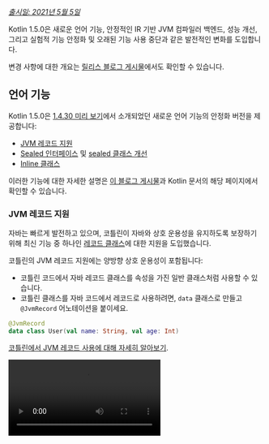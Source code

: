 [//]: # (title: Kotlin 1.5.0의 새로운 기능)

_[출시일: 2021년 5월 5일](releases.md#release-details)_

Kotlin 1.5.0은 새로운 언어 기능, 안정적인 IR 기반 JVM 컴파일러 백엔드, 성능 개선,
그리고 실험적 기능 안정화 및 오래된 기능 사용 중단과 같은 발전적인 변화를 도입합니다.

변경 사항에 대한 개요는 [릴리스 블로그 게시물](https://blog.jetbrains.com/kotlin/2021/04/kotlin-1-5-0-released/)에서도 확인할 수 있습니다.

## 언어 기능

Kotlin 1.5.0은 [1.4.30 미리 보기](whatsnew1430.md#language-features)에서 소개되었던 새로운 언어 기능의 안정화 버전을 제공합니다:
* [JVM 레코드 지원](#jvm-records-support)
* [Sealed 인터페이스](#sealed-interfaces) 및 [sealed 클래스 개선](#package-wide-sealed-class-hierarchies)
* [Inline 클래스](#inline-classes)

이러한 기능에 대한 자세한 설명은 [이 블로그 게시물](https://blog.jetbrains.com/kotlin/2021/02/new-language-features-preview-in-kotlin-1-4-30/)과 Kotlin 문서의 해당 페이지에서 확인할 수 있습니다.

### JVM 레코드 지원

자바는 빠르게 발전하고 있으며, 코틀린이 자바와 상호 운용성을 유지하도록 보장하기 위해 최신 기능 중 하나인 [레코드 클래스](https://openjdk.java.net/jeps/395)에 대한 지원을 도입했습니다.

코틀린의 JVM 레코드 지원에는 양방향 상호 운용성이 포함됩니다:
* 코틀린 코드에서 자바 레코드 클래스를 속성을 가진 일반 클래스처럼 사용할 수 있습니다.
* 코틀린 클래스를 자바 코드에서 레코드로 사용하려면, `data` 클래스로 만들고 `@JvmRecord` 어노테이션을 붙이세요.

```kotlin
@JvmRecord
data class User(val name: String, val age: Int)
```

[코틀린에서 JVM 레코드 사용에 대해 자세히 알아보기](jvm-records.md).

<video src="https://www.youtube.com/v/iyEWXyuuseU" title="Kotlin 1.5.0의 JVM 레코드 지원"/>

### Sealed 인터페이스

코틀린 인터페이스는 이제 `sealed` 한정자를 가질 수 있으며, 이는 클래스에 작동하는 방식과 동일하게 인터페이스에도 작동합니다: sealed 인터페이스의 모든 구현은 컴파일 시점에 알려집니다.

```kotlin
sealed interface Polygon
```

예를 들어, 이 사실을 활용하여 모든 경우를 다루는 `when` 표현식을 작성할 수 있습니다.

```kotlin
fun draw(polygon: Polygon) = when (polygon) {
   is Rectangle -> // ...
   is Triangle -> // ...
   // else는 필요하지 않습니다 - 가능한 모든 구현이 포함됩니다
}

```

또한 sealed 인터페이스는 클래스가 하나 이상의 sealed 인터페이스를 직접 상속할 수 있으므로, 더 유연한 제한된 클래스 계층 구조를 가능하게 합니다.

```kotlin
class FilledRectangle: Polygon, Fillable
```

[sealed 인터페이스에 대해 자세히 알아보기](sealed-classes.md).

<video src="https://www.youtube.com/v/d_Mor21W_60" title="Sealed 인터페이스 및 Sealed 클래스 개선"/>

### 패키지 전체의 sealed 클래스 계층 구조

이제 sealed 클래스는 동일한 컴파일 단위 및 동일한 패키지의 모든 파일에 서브클래스를 가질 수 있습니다. 이전에는 모든 서브클래스가 동일한 파일에 있어야 했습니다.

직접적인 서브클래스는 최상위이거나 다른 이름이 지정된 클래스, 이름이 지정된 인터페이스 또는 이름이 지정된 객체 내부에 중첩될 수 있습니다.

sealed 클래스의 서브클래스는 적절하게 한정된 이름을 가져야 합니다 – 로컬 또는 익명 객체일 수 없습니다.

[sealed 클래스 계층 구조에 대해 자세히 알아보기](sealed-classes.md#inheritance).

### Inline 클래스

Inline 클래스는 값만 포함하는 [값 기반](https://github.com/Kotlin/KEEP/blob/master/notes/value-classes.md) 클래스의 하위 집합입니다. 메모리 할당으로 인한 추가 오버헤드 없이 특정 타입의 값을 위한 래퍼로 사용할 수 있습니다.

Inline 클래스는 클래스 이름 앞에 `value` 한정자를 사용하여 선언할 수 있습니다:

```kotlin
value class Password(val s: String)
```

JVM 백엔드는 특별한 `@JvmInline` 어노테이션도 필요로 합니다:

```kotlin
@JvmInline
value class Password(val s: String)
```

`inline` 한정자는 이제 경고와 함께 사용 중단(deprecated)되었습니다.

[inline 클래스에 대해 자세히 알아보기](inline-classes.md).

<video src="https://www.youtube.com/v/LpqvtgibbsQ" title="Inline 클래스에서 Value 클래스로"/>

## Kotlin/JVM

Kotlin/JVM은 내부 및 사용자 관련 측면에서 여러 개선 사항을 받았습니다. 그중 가장 주목할 만한 사항은 다음과 같습니다:

* [안정적인 JVM IR 백엔드](#stable-jvm-ir-backend)
* [새로운 기본 JVM 대상: 1.8](#new-default-jvm-target-1-8)
* [invokedynamic을 통한 SAM 어댑터](#sam-adapters-via-invokedynamic)
* [invokedynamic을 통한 람다](#lambdas-via-invokedynamic)
* [@JvmDefault 및 이전 Xjvm-default 모드 사용 중단](#deprecation-of-jvmdefault-and-old-xjvm-default-modes)
* [Nullability 어노테이션 처리 개선](#improvements-to-handling-nullability-annotations)

### 안정적인 JVM IR 백엔드

Kotlin/JVM 컴파일러용 [IR 기반 백엔드](whatsnew14.md#new-jvm-ir-backend)가 이제 [안정화](components-stability.md)되었으며 기본적으로 활성화됩니다.

[Kotlin 1.4.0](whatsnew14.md)부터 IR 기반 백엔드의 초기 버전은 미리 보기로 제공되었으며, 이제 언어 버전 `1.5`의 기본값이 되었습니다. 이전 백엔드는 이전 언어 버전에서 여전히 기본적으로 사용됩니다.

IR 백엔드의 이점과 향후 개발에 대한 자세한 내용은 [이 블로그 게시물](https://blog.jetbrains.com/kotlin/2021/02/the-jvm-backend-is-in-beta-let-s-make-it-stable-together/)에서 확인할 수 있습니다.

Kotlin 1.5.0에서 이전 백엔드를 사용해야 하는 경우, 프로젝트의 설정 파일에 다음 줄을 추가할 수 있습니다:

* Gradle에서:

 <tabs group="build-script">
 <tab title="Kotlin" group-key="kotlin">

 ```kotlin
 tasks.withType<org.jetbrains.kotlin.gradle.dsl.KotlinJvmCompile> {
   kotlinOptions.useOldBackend = true
 }
 ```

 </tab>
 <tab title="Groovy" group-key="groovy">

 ```groovy
 tasks.withType(org.jetbrains.kotlin.gradle.dsl.KotlinJvmCompile) {
  kotlinOptions.useOldBackend = true
 }
 ```

 </tab>
 </tabs>

* Maven에서:

 ```xml
 <configuration>
     <args>
         <arg>-Xuse-old-backend</arg>
     </args>
 </configuration>
 ```

### 새로운 기본 JVM 대상: 1.8

Kotlin/JVM 컴파일의 기본 대상 버전은 이제 `1.8`입니다. `1.6` 대상은 사용 중단되었습니다.

JVM 1.6용 빌드가 필요한 경우, 여전히 이 대상으로 전환할 수 있습니다. 방법 알아보기:

* [Gradle에서](gradle-compiler-options.md#attributes-specific-to-jvm)
* [Maven에서](maven.md#attributes-specific-to-jvm)
* [명령줄 컴파일러에서](compiler-reference.md#jvm-target-version)

### invokedynamic을 통한 SAM 어댑터

Kotlin 1.5.0은 이제 SAM(Single Abstract Method) 변환 컴파일을 위해 동적 호출(`invokedynamic`)을 사용합니다:
* SAM 타입이 [자바 인터페이스](java-interop.md#sam-conversions)인 경우 모든 표현식에서
* SAM 타입이 [코틀린 함수형 인터페이스](fun-interfaces.md#sam-conversions)인 경우 람다에서

새로운 구현은 [`LambdaMetafactory.metafactory()`](https://docs.oracle.com/javase/8/docs/api/java/lang/invoke/LambdaMetafactory.html#metafactory-java.lang.invoke.MethodHandles.Lookup-java.lang.String-java.lang.invoke.MethodType-java.lang.invoke.MethodType-java.lang.invoke.MethodHandle-java.lang.invoke.MethodType-)를 사용하며, 컴파일 중에 보조 래퍼 클래스가 더 이상 생성되지 않습니다. 이는 애플리케이션 JAR의 크기를 줄여 JVM 시작 성능을 향상시킵니다.

익명 클래스 생성에 기반한 이전 구현 방식으로 되돌리려면, 컴파일러 옵션 `-Xsam-conversions=class`를 추가하세요.

[Gradle](gradle-compiler-options.md), [Maven](maven.md#specify-compiler-options), 및 [명령줄 컴파일러](compiler-reference.md#compiler-options)에서 컴파일러 옵션을 추가하는 방법을 알아보세요.

### invokedynamic을 통한 람다

> 일반 Kotlin 람다를 invokedynamic으로 컴파일하는 기능은 [실험적](components-stability.md)입니다. 언제든지 중단되거나 변경될 수 있습니다.
> 옵트인(자세한 내용은 아래 참조)이 필요하며, 평가 목적으로만 사용해야 합니다. [YouTrack](https://youtrack.jetbrains.com/issue/KT-45375)에 피드백을 주시면 감사하겠습니다.
>
{style="warning"}

Kotlin 1.5.0은 일반 코틀린 람다(함수형 인터페이스 인스턴스로 변환되지 않은)를 동적 호출(`invokedynamic`)로 컴파일하는 실험적 지원을 도입합니다. 이 구현은 [`LambdaMetafactory.metafactory()`](https://docs.oracle.com/javase/8/docs/api/java/lang/invoke/LambdaMetafactory.html#metafactory-java.lang.invoke.MethodHandles.Lookup-java.lang.String-java.lang.invoke.MethodType-java.lang.invoke.MethodType-java.lang.invoke.MethodHandle-java.lang.invoke.MethodType-)를 사용하여 더 가벼운 바이너리를 생성하며, 이는 런타임에 필요한 클래스를 효과적으로 생성합니다. 현재, 일반 람다 컴파일과 비교하여 세 가지 제한 사항이 있습니다:

* invokedynamic으로 컴파일된 람다는 직렬화할 수 없습니다.
* 이러한 람다에 `toString()`을 호출하면 가독성이 떨어지는 문자열 표현이 생성됩니다.
* 실험적인 [`reflect`](https://kotlinlang.org/api/latest/jvm/stdlib/kotlin.reflect.jvm/reflect.html) API는 `LambdaMetafactory`로 생성된 람다를 지원하지 않습니다.

이 기능을 사용해 보려면 `-Xlambdas=indy` 컴파일러 옵션을 추가하세요. 이 [YouTrack 티켓](https://youtrack.jetbrains.com/issue/KT-45375)을 사용하여 피드백을 공유해 주시면 감사하겠습니다.

[Gradle](gradle-compiler-options.md), [Maven](maven.md#specify-compiler-options), 및 [명령줄 컴파일러](compiler-reference.md#compiler-options)에서 컴파일러 옵션을 추가하는 방법을 알아보세요.

### @JvmDefault 및 이전 Xjvm-default 모드 사용 중단

Kotlin 1.4.0 이전에는 `@JvmDefault` 어노테이션과 `-Xjvm-default=enable` 및 `-Xjvm-default=compatibility` 모드가 있었습니다. 이들은 Kotlin 인터페이스의 특정 비추상 멤버에 대한 JVM 기본 메서드를 생성하는 역할을 했습니다.

Kotlin 1.4.0에서 우리는 전체 프로젝트에 대한 기본 메서드 생성을 켜는 [새로운 `Xjvm-default` 모드](https://blog.jetbrains.com/kotlin/2020/07/kotlin-1-4-m3-generating-default-methods-in-interfaces/)를 도입했습니다.

Kotlin 1.5.0에서는 `@JvmDefault`와 이전 Xjvm-default 모드(`-Xjvm-default=enable` 및 `-Xjvm-default=compatibility`)를 사용 중단합니다.

[자바 상호 운용성의 기본 메서드에 대해 자세히 알아보기](java-to-kotlin-interop.md#default-methods-in-interfaces).

### Nullability 어노테이션 처리 개선

코틀린은 [nullability 어노테이션](java-interop.md#nullability-annotations)을 통해 자바의 타입 nullability 정보를 처리하는 것을 지원합니다. Kotlin 1.5.0은 이 기능에 대한 여러 개선 사항을 도입합니다:

* 의존성으로 사용되는 컴파일된 자바 라이브러리에서 타입 인수에 대한 nullability 어노테이션을 읽습니다.
* 다음 항목에 대해 `TYPE_USE` 대상을 가진 nullability 어노테이션을 지원합니다:
  * 배열
  * 가변 인자(Varargs)
  * 필드
  * 타입 파라미터 및 그 경계(bounds)
  * 기본 클래스 및 인터페이스의 타입 인수
* nullability 어노테이션이 타입에 적용 가능한 여러 대상을 가지고 있고, 이 대상 중 하나가 `TYPE_USE`인 경우, `TYPE_USE`가 선호됩니다.
  예를 들어, 메서드 시그니처 `@Nullable String[] f()`는 `@Nullable`이 `TYPE_USE`와 `METHOD`를 모두 대상으로 지원하는 경우 `fun f(): Array<String?>!`이 됩니다.

새롭게 지원되는 이러한 경우에 대해, 코틀린에서 자바를 호출할 때 잘못된 타입 nullability를 사용하면 경고가 발생합니다.
이러한 경우에 대한 엄격 모드(오류 보고 포함)를 활성화하려면 `-Xtype-enhancement-improvements-strict-mode` 컴파일러 옵션을 사용하세요.

[null 안전성 및 플랫폼 타입에 대해 자세히 알아보기](java-interop.md#null-safety-and-platform-types).

## Kotlin/Native

Kotlin/Native가 이제 더 나은 성능과 안정성을 제공합니다. 주목할 만한 변경 사항은 다음과 같습니다:
* [성능 개선](#performance-improvements)
* [메모리 누수 검사기 비활성화](#deactivation-of-the-memory-leak-checker)

### 성능 개선

1.5.0에서 Kotlin/Native는 컴파일과 실행 속도를 모두 향상시키는 일련의 성능 개선 사항을 받았습니다.

[컴파일러 캐시](https://blog.jetbrains.com/kotlin/2020/03/kotlin-1-3-70-released/#kotlin-native)는 이제 `linuxX64`(Linux 호스트에서만) 및 `iosArm64` 대상의 디버그 모드에서 지원됩니다. 컴파일러 캐시를 활성화하면 첫 컴파일을 제외하고 대부분의 디버그 컴파일이 훨씬 빠르게 완료됩니다. 측정 결과, 테스트 프로젝트에서 약 200%의 속도 향상이 나타났습니다.

새로운 대상에 컴파일러 캐시를 사용하려면, 프로젝트의 `gradle.properties`에 다음 줄을 추가하여 옵트인하세요:
* `linuxX64`용: `kotlin.native.cacheKind.linuxX64=static`
* `iosArm64`용: `kotlin.native.cacheKind.iosArm64=static`

컴파일러 캐시를 활성화한 후 문제가 발생하는 경우, 이슈 트래커인 [YouTrack](https://kotl.in/issue)에 보고해 주세요.

다른 개선 사항은 Kotlin/Native 코드 실행 속도를 높입니다:
* 사소한 속성 접근자는 인라인 처리됩니다.
* 문자열 리터럴에 대한 `trimIndent()`는 컴파일 중에 평가됩니다.

### 메모리 누수 검사기 비활성화

내장된 Kotlin/Native 메모리 누수 검사기가 기본적으로 비활성화되었습니다.

이 검사기는 원래 내부 사용을 위해 설계되었으며, 모든 경우의 누수를 찾는 것이 아니라 제한된 수의 경우에만 누수를 찾을 수 있습니다. 또한 나중에 애플리케이션 충돌을 유발할 수 있는 문제가 있는 것으로 밝혀졌습니다. 따라서 메모리 누수 검사기를 끄기로 결정했습니다.

메모리 누수 검사기는 여전히 특정 경우, 예를 들어 단위 테스트에 유용할 수 있습니다. 이러한 경우를 위해 다음 코드 줄을 추가하여 활성화할 수 있습니다:

```kotlin
Platform.isMemoryLeakCheckerActive = true
```

애플리케이션 런타임에 검사기를 활성화하는 것은 권장되지 않습니다.

## Kotlin/JS

Kotlin/JS는 1.5.0에서 발전적인 변화를 받고 있습니다. 우리는 [JS IR 컴파일러 백엔드](js-ir-compiler.md)를 안정화시키고 다른 업데이트를 제공하기 위한 작업을 계속하고 있습니다:

* [webpack 5 버전으로 업그레이드](#upgrade-to-webpack-5)
* [IR 컴파일러를 위한 프레임워크 및 라이브러리](#frameworks-and-libraries-for-the-ir-compiler)

### webpack 5로 업그레이드

Kotlin/JS Gradle 플러그인은 이제 webpack 4 대신 브라우저 대상에 webpack 5를 사용합니다. 이는 호환되지 않는 변경 사항을 가져오는 주요 webpack 업그레이드입니다. 사용자 지정 webpack 설정을 사용하는 경우, [webpack 5 릴리스 노트](https://webpack.js.org/blog/2020-10-10-webpack-5-release/)를 확인하세요.

[webpack을 사용하여 Kotlin/JS 프로젝트 번들링에 대해 자세히 알아보기](js-project-setup.md#webpack-bundling).

### IR 컴파일러를 위한 프레임워크 및 라이브러리

> Kotlin/JS IR 컴파일러는 [알파](components-stability.md) 버전입니다. 향후 호환되지 않게 변경될 수 있으며 수동 마이그레이션이 필요할 수 있습니다. [YouTrack](https://youtrack.jetbrains.com/issues/KT)에 피드백을 주시면 감사하겠습니다.
>
{style="warning"}

Kotlin/JS 컴파일러용 IR 기반 백엔드 작업과 더불어, 라이브러리 개발자들이 `both` 모드로 프로젝트를 빌드하도록 권장하고 돕고 있습니다. 이는 두 가지 Kotlin/JS 컴파일러 모두를 위한 아티팩트를 생성할 수 있어 새로운 컴파일러의 생태계를 성장시키는 데 기여합니다.

많은 잘 알려진 프레임워크와 라이브러리가 이미 IR 백엔드에서 사용할 수 있습니다: [KVision](https://kvision.io/), [fritz2](https://www.fritz2.dev/),
[doodle](https://github.com/nacular/doodle) 등이 있습니다. 프로젝트에서 이를 사용하고 있다면, 이미 IR 백엔드로 빌드하고 그 이점을 경험할 수 있습니다.

자신만의 라이브러리를 작성하고 있다면, 클라이언트도 새로운 컴파일러와 함께 사용할 수 있도록 [‘both’ 모드로 컴파일](js-ir-compiler.md#authoring-libraries-for-the-ir-compiler-with-backwards-compatibility)하세요.

## Kotlin Multiplatform

Kotlin 1.5.0에서는 [각 플랫폼에 대한 테스트 의존성을 선택하는 과정이 간소화](#simplified-test-dependencies-usage-in-multiplatform-projects)되었으며, 이제 Gradle 플러그인이 자동으로 처리합니다.

[문자 카테고리를 가져오는 새로운 API](#new-api-for-getting-a-char-category-now-available-in-multiplatform-code)가 이제 멀티플랫폼 프로젝트에서 사용할 수 있습니다.

## 표준 라이브러리

표준 라이브러리는 실험적 부분의 안정화부터 새로운 기능 추가에 이르기까지 다양한 변경 및 개선 사항을 받았습니다:

* [안정적인 부호 없는 정수 타입](#stable-unsigned-integer-types)
* [대/소문자 변환을 위한 안정적인 로케일 독립적 API](#stable-locale-agnostic-api-for-upper-lowercasing-text)
* [안정적인 문자-정수 변환 API](#stable-char-to-integer-conversion-api)
* [안정적인 Path API](#stable-path-api)
* [내림 나눗셈 및 나머지 연산자](#floored-division-and-the-mod-operator)
* [Duration API 변경 사항](#duration-api-changes)
* [문자 카테고리를 가져오는 새로운 API, 이제 멀티플랫폼 코드에서 사용 가능](#new-api-for-getting-a-char-category-now-available-in-multiplatform-code)
* [새로운 컬렉션 함수 firstNotNullOf()](#new-collections-function-firstnotnullof)
* [String?.toBoolean()의 엄격 버전](#strict-version-of-string-toboolean)

표준 라이브러리 변경 사항에 대한 자세한 내용은 [이 블로그 게시물](https://blog.jetbrains.com/kotlin/2021/04/kotlin-1-5-0-rc-released)에서 확인할 수 있습니다.

<video src="https://www.youtube.com/v/MyTkiT2I6-8" title="새로운 표준 라이브러리 기능"/>

### 안정적인 부호 없는 정수 타입

`UInt`, `ULong`, `UByte`, `UShort` 부호 없는 정수 타입이 이제 [안정화](components-stability.md)되었습니다. 이러한 타입에 대한 연산, 범위, 그리고 진행(progression)도 마찬가지입니다. 부호 없는 배열과 그에 대한 연산은 베타 상태로 남아 있습니다.

[부호 없는 정수 타입에 대해 자세히 알아보기](unsigned-integer-types.md).

### 대/소문자 변환을 위한 안정적인 로케일 독립적 API

이번 릴리스에서는 대/소문자 텍스트 변환을 위한 새로운 로케일 독립적 API를 제공합니다. 이는 로케일 민감성이 있는 `toLowerCase()`, `toUpperCase()`, `capitalize()`, `decapitalize()` API 함수에 대한 대안을 제공합니다. 새로운 API는 다른 로케일 설정으로 인한 오류를 방지하는 데 도움이 됩니다.

Kotlin 1.5.0은 다음의 완전히 [안정적인](components-stability.md) 대안을 제공합니다:

* `String` 함수용:

  |**이전 버전**|**1.5.0 대안**|
  | --- | --- |
  |`String.toUpperCase()`|`String.uppercase()`|
  |`String.toLowerCase()`|`String.lowercase()`|
  |`String.capitalize()`|`String.replaceFirstChar { it.uppercase() }`|
  |`String.decapitalize()`|`String.replaceFirstChar { it.lowercase() }`|

* `Char` 함수용:

  |**이전 버전**|**1.5.0 대안**|
  | --- | --- |
  |`Char.toUpperCase()`|`Char.uppercaseChar(): Char`<br/>`Char.uppercase(): String`|
  |`Char.toLowerCase()`|`Char.lowercaseChar(): Char`<br/>`Char.lowercase(): String`|
  |`Char.toTitleCase()`|`Char.titlecaseChar(): Char`<br/>`Char.titlecase(): String`|

> Kotlin/JVM의 경우, 명시적인 `Locale` 파라미터를 가진 오버로드된 `uppercase()`, `lowercase()`, `titlecase()` 함수도 있습니다.
>
{style="note"}

이전 API 함수는 사용 중단(deprecated)으로 표시되었으며 향후 릴리스에서 제거될 예정입니다.

텍스트 처리 함수의 전체 변경 목록은 [KEEP](https://github.com/Kotlin/KEEP/blob/master/proposals/stdlib/locale-agnostic-case-conversions.md)에서 확인하세요.

### 안정적인 문자-정수 변환 API

Kotlin 1.5.0부터 새로운 문자-코드 및 문자-숫자 변환 함수가 [안정화](components-stability.md)되었습니다.
이 함수들은 유사한 문자열-Int 변환과 혼동되는 경우가 많았던 현재 API 함수들을 대체합니다.

새로운 API는 이러한 명칭 혼동을 없애고, 코드 동작을 더 투명하고 명확하게 만듭니다.

이번 릴리스에서는 명확하게 명명된 다음 함수 집합으로 나뉜 `Char` 변환을 도입합니다:

* `Char`의 정수 코드를 가져오고 주어진 코드에서 `Char`를 구성하는 함수:

 ```kotlin
 fun Char(code: Int): Char
 fun Char(code: UShort): Char
 val Char.code: Int
 ```

* `Char`를 나타내는 숫자의 값으로 변환하는 함수:

 ```kotlin
 fun Char.digitToInt(radix: Int): Int
 fun Char.digitToIntOrNull(radix: Int): Int?
 ```

* `Int`의 확장 함수로, 나타내는 음이 아닌 한 자리 숫자를 해당 `Char` 표현으로 변환합니다:

 ```kotlin
 fun Int.digitToChar(radix: Int): Char
 ```

`Number.toChar()`의 구현( `Int.toChar()` 제외)을 포함한 이전 변환 API와 `Char.toInt()`와 같은 숫자 타입으로의 변환을 위한 `Char` 확장 함수는 이제 사용 중단되었습니다.

[KEEP에서 문자-정수 변환 API에 대해 자세히 알아보기](https://github.com/Kotlin/KEEP/blob/master/proposals/stdlib/char-int-conversions.md).

### 안정적인 Path API

`java.nio.file.Path`에 대한 확장 기능을 포함하는 [실험적인 Path API](https://kotlinlang.org/api/latest/jvm/stdlib/kotlin.io.path/java.nio.file.-path/)가 이제 [안정화](components-stability.md)되었습니다.

```kotlin
// construct path with the div (/) operator
val baseDir = Path("/base")
val subDir = baseDir / "subdirectory"

// list files in a directory
val kotlinFiles: List<Path> = Path("/home/user").listDirectoryEntries("*.kt")
```

[Path API에 대해 자세히 알아보기](whatsnew1420.md#extensions-for-java-nio-file-path).

### 내림 나눗셈 및 나머지 연산자

표준 라이브러리에 모듈러 산술을 위한 새로운 연산이 추가되었습니다:
* `floorDiv()`는 [내림 나눗셈](https://en.wikipedia.org/wiki/Floor_and_ceiling_functions)의 결과를 반환합니다. 이는 정수 타입에서 사용할 수 있습니다.
* `mod()`는 내림 나눗셈의 나머지(_모듈러스_)를 반환합니다. 이는 모든 숫자 타입에서 사용할 수 있습니다.

이러한 연산은 기존 [정수 나눗셈](numbers.md#operations-on-numbers) 및 [rem()](https://kotlinlang.org/api/latest/jvm/stdlib/kotlin/-int/rem.html)
함수(또는 `%` 연산자)와 매우 유사하게 보이지만, 음수에서 다르게 작동합니다:
* `a.floorDiv(b)`는 `floorDiv`가 결과를 내림(더 작은 정수 방향으로)하는 반면, 일반 `/`는 결과를 0에 더 가까운 정수로 자른다는 점에서 일반 `/`와 다릅니다.
* `a.mod(b)`는 `a`와 `a.floorDiv(b) * b`의 차이입니다. 결과는 0이거나 `b`와 같은 부호를 가집니다. 반면 `a % b`는 다른 부호를 가질 수 있습니다.

```kotlin
fun main() {
//sampleStart
    println("내림 나눗셈 -5/3: ${(-5).floorDiv(3)}")
    println( "나머지: ${(-5).mod(3)}")
    
    println("절삭 나눗셈 -5/3: ${-5 / 3}")
    println( "나머지: ${-5 % 3}")
//sampleEnd    
}
```
{kotlin-runnable="true" kotlin-min-compiler-version="1.5"}

### Duration API 변경 사항

> Duration API는 [실험적](components-stability.md)입니다. 언제든지 중단되거나 변경될 수 있습니다.
> 평가 목적으로만 사용하세요. [YouTrack](https://youtrack.jetbrains.com/issues/KT)에 피드백을 주시면 감사하겠습니다.
>
{style="warning"}

다양한 시간 단위로 지속 시간을 나타내기 위한 실험적인 [Duration](https://kotlinlang.org/api/latest/jvm/stdlib/kotlin.time/-duration/) 클래스가 있습니다. 1.5.0에서 Duration API는 다음 변경 사항을 받았습니다:

* 내부 값 표현이 이제 `Double` 대신 `Long`을 사용하여 더 나은 정밀도를 제공합니다.
* `Long`으로 특정 시간 단위로 변환하기 위한 새로운 API가 있습니다. 이는 `Double` 값을 사용하여 작동하며 이제 사용 중단된 이전 API를 대체합니다. 예를 들어, [`Duration.inWholeMinutes`](https://kotlinlang.org/api/latest/jvm/stdlib/kotlin.time/-duration/in-whole-minutes.html)는 `Long`으로 표현된 지속 시간 값을 반환하며 `Duration.inMinutes`를 대체합니다.
* 숫자로부터 `Duration`을 구성하기 위한 새로운 동반(companion) 함수가 있습니다. 예를 들어, [`Duration.seconds(Int)`](https://kotlinlang.org/api/latest/jvm/stdlib/kotlin.time/-duration/seconds.html)는 정수 초를 나타내는 `Duration` 객체를 생성합니다. `Int.seconds`와 같은 이전 확장 속성은 이제 사용 중단되었습니다.

```kotlin
import kotlin.time.Duration
import kotlin.time.ExperimentalTime

@ExperimentalTime
fun main() {
//sampleStart
    val duration = Duration.milliseconds(120000)
    println("${duration.inWholeMinutes}분은 ${duration.inWholeSeconds}초입니다")
//sampleEnd
}
```
{validate="false"}

### 문자 카테고리를 가져오는 새로운 API, 이제 멀티플랫폼 코드에서 사용 가능

Kotlin 1.5.0은 멀티플랫폼 프로젝트에서 유니코드에 따른 문자 카테고리를 가져오는 새로운 API를 도입합니다.
여러 함수가 이제 모든 플랫폼과 공통 코드에서 사용할 수 있습니다.

문자가 글자 또는 숫자인지 확인하는 함수:
* [`Char.isDigit()`](https://kotlinlang.org/api/latest/jvm/stdlib/kotlin.text/is-digit.html)
* [`Char.isLetter()`](https://kotlinlang.org/api/latest/jvm/stdlib/kotlin.text/is-letter.html)
* [`Char.isLetterOrDigit()`](https://kotlinlang.org/api/latest/jvm/stdlib/kotlin.text/is-letter-or-digit.html)

```kotlin
fun main() {
//sampleStart
    val chars = listOf('a', '1', '+')
    val (letterOrDigitList, notLetterOrDigitList) = chars.partition { it.isLetterOrDigit() }
    println(letterOrDigitList) // [a, 1]
    println(notLetterOrDigitList) // [+]
//sampleEnd    
}
```
{kotlin-runnable="true" kotlin-min-compiler-version="1.5"}

문자의 대소문자(case)를 확인하는 함수:
* [`Char.isLowerCase()`](https://kotlinlang.org/api/latest/jvm/stdlib/kotlin.text/is-lower-case.html)
* [`Char.isUpperCase()`](https://kotlinlang.org/api/latest/jvm/stdlib/kotlin.text/is-upper-case.html)
* [`Char.isTitleCase()`](https://kotlinlang.org/api/latest/jvm/stdlib/kotlin.text/is-title-case.html)

```kotlin
fun main() {
//sampleStart
    val chars = listOf('ǅ', 'ǈ', 'ǋ', 'ǲ', '1', 'A', 'a', '+')
    val (titleCases, notTitleCases) = chars.partition { it.isTitleCase() }
    println(titleCases) // [ǅ, ǈ, ǋ, ǲ]
    println(notTitleCases) // [1, A, a, +]
//sampleEnd    
}
```
{kotlin-runnable="true" kotlin-min-compiler-version="1.5"}

다른 함수:
* [`Char.isDefined()`](https://kotlinlang.org/api/latest/jvm/stdlib/kotlin.text/is-defined.html)
* [`Char.isISOControl()`](https://kotlinlang.org/api/latest/jvm/stdlib/kotlin.text/is-i-s-o-control.html)

유니코드에 따른 문자의 일반 카테고리를 나타내는 [`Char.category`](https://kotlinlang.org/api/latest/jvm/stdlib/kotlin.text/category.html) 속성과 그 반환 타입 열거형 클래스인 [`CharCategory`](https://kotlinlang.org/api/latest/jvm/stdlib/kotlin.text/-char-category/)도 이제 멀티플랫폼 프로젝트에서 사용할 수 있습니다.

[문자에 대해 자세히 알아보기](characters.md).

### 새로운 컬렉션 함수 firstNotNullOf()

새로운 [`firstNotNullOf()`](https://kotlinlang.org/api/latest/jvm/stdlib/kotlin.collections/first-not-null-of.html) 및 [`firstNotNullOfOrNull()`](https://kotlinlang.org/api/latest/jvm/stdlib/kotlin.collections/first-not-null-of-or-null.html)
함수는 [`mapNotNull()`](https://kotlinlang.org/api/latest/jvm/stdlib/kotlin.collections/map-not-null.html)과 [`first()`](https://kotlinlang.org/api/latest/jvm/stdlib/kotlin.collections/first.html) 또는 [`firstOrNull()`](https://kotlinlang.org/api/latest/jvm/stdlib/kotlin.collections/first-or-null.html)을 결합합니다.
이 함수들은 사용자 정의 셀렉터 함수로 원본 컬렉션을 매핑하고 첫 번째 null이 아닌 값을 반환합니다. 그러한 값이 없으면 `firstNotNullOf()`는 예외를 발생시키고, `firstNotNullOfOrNull()`은 null을 반환합니다.

```kotlin
fun main() {
//sampleStart
    val data = listOf("Kotlin", "1.5")
    println(data.firstNotNullOf(String::toDoubleOrNull))
    println(data.firstNotNullOfOrNull(String::toIntOrNull))
//sampleEnd
}
```
{kotlin-runnable="true" kotlin-min-compiler-version="1.5"}

### String?.toBoolean()의 엄격 버전

두 가지 새로운 함수는 기존 [String?.toBoolean()](https://kotlinlang.org/api/latest/jvm/stdlib/kotlin.text/to-boolean.html)의 대소문자 구분 엄격 버전을 도입합니다:
* [`String.toBooleanStrict()`](https://kotlinlang.org/api/latest/jvm/stdlib/kotlin.text/to-boolean-strict.html)는 리터럴 `true` 및 `false`를 제외한 모든 입력에 대해 예외를 발생시킵니다.
* [`String.toBooleanStrictOrNull()`](https://kotlinlang.org/api/latest/jvm/stdlib/kotlin.text/to-boolean-strict-or-null.html)은 리터럴 `true` 및 `false`를 제외한 모든 입력에 대해 null을 반환합니다.

```kotlin
fun main() {
//sampleStart
    println("true".toBooleanStrict())
    println("1".toBooleanStrictOrNull())
    // println("1".toBooleanStrict()) // 예외 발생
//sampleEnd    
}
```
{kotlin-runnable="true" kotlin-min-compiler-version="1.5"}

## kotlin-test 라이브러리
[kotlin-test](https://kotlinlang.org/api/latest/kotlin.test/) 라이브러리는 몇 가지 새로운 기능을 도입합니다:
* [멀티플랫폼 프로젝트에서 테스트 의존성 사용 간소화](#simplified-test-dependencies-usage-in-multiplatform-projects)
* [Kotlin/JVM 소스 세트에 대한 테스트 프레임워크 자동 선택](#automatic-selection-of-a-testing-framework-for-kotlin-jvm-source-sets)
* [단언(Assertion) 함수 업데이트](#assertion-function-updates)

### 멀티플랫폼 프로젝트에서 테스트 의존성 사용 간소화

이제 `kotlin-test` 의존성을 사용하여 `commonTest` 소스 세트에 테스트 의존성을 추가할 수 있으며, Gradle 플러그인이 각 테스트 소스 세트에 대한 해당 플랫폼 의존성을 추론합니다:
* JVM 소스 세트용 `kotlin-test-junit`, [Kotlin/JVM 소스 세트에 대한 테스트 프레임워크 자동 선택](#automatic-selection-of-a-testing-framework-for-kotlin-jvm-source-sets) 참조
* Kotlin/JS 소스 세트용 `kotlin-test-js`
* 공통 소스 세트용 `kotlin-test-common` 및 `kotlin-test-annotations-common`
* Kotlin/Native 소스 세트에는 추가 아티팩트 없음

또한, 모든 공유 또는 플랫폼별 소스 세트에서 `kotlin-test` 의존성을 사용할 수 있습니다.

명시적 의존성이 있는 기존 kotlin-test 설정은 Gradle과 Maven 모두에서 계속 작동합니다.

[테스트 라이브러리에 의존성 설정](gradle-configure-project.md#set-dependencies-on-test-libraries)에 대해 자세히 알아보세요.

### Kotlin/JVM 소스 세트에 대한 테스트 프레임워크 자동 선택

Gradle 플러그인은 이제 테스트 프레임워크에 대한 의존성을 자동으로 선택하고 추가합니다. 공통 소스 세트에 `kotlin-test` 의존성을 추가하기만 하면 됩니다.

Gradle은 기본적으로 JUnit 4를 사용합니다. 따라서 `kotlin("test")` 의존성은 JUnit 4용 변형, 즉 `kotlin-test-junit`으로 확인됩니다:

<tabs group="build-script">
<tab title="Kotlin" group-key="kotlin">

```kotlin
kotlin {
    sourceSets {
        val commonTest by getting {
            dependencies {
                implementation(kotlin("test")) // 이 의존성은 JUnit 4에 대한
                                               // 전이적 의존성을 가져옵니다
            }
        }
    }
}
```

</tab>
<tab title="Groovy" group-key="groovy">

```groovy
kotlin {
    sourceSets {
        commonTest {
            dependencies {
                implementation kotlin("test") // 이 의존성은 JUnit 4에 대한
                                              // 전이적 의존성을 가져옵니다
            }
        }
    }
}
```

</tab>
</tabs>

테스트 태스크에서 [`useJUnitPlatform()`](https://docs.gradle.org/current/javadoc/org/gradle/api/tasks/testing/Test.html#useJUnitPlatform)
또는 [`useTestNG()`](https://docs.gradle.org/current/javadoc/org/gradle/api/tasks/testing/Test.html#useTestNG)를 호출하여 JUnit 5 또는 TestNG를 선택할 수 있습니다:

```groovy
tasks {
    test {
        // TestNG 지원 활성화
        useTestNG()
        // 또는
        // JUnit Platform(일명 JUnit 5) 지원 활성화
        useJUnitPlatform()
    }
}
```

프로젝트의 `gradle.properties`에 `kotlin.test.infer.jvm.variant=false` 줄을 추가하여 자동 테스트 프레임워크 선택을 비활성화할 수 있습니다.

[테스트 라이브러리에 의존성 설정](gradle-configure-project.md#set-dependencies-on-test-libraries)에 대해 자세히 알아보세요.

### 단언(Assertion) 함수 업데이트

이번 릴리스에서는 새로운 단언 함수를 도입하고 기존 함수를 개선합니다.

`kotlin-test` 라이브러리는 이제 다음과 같은 기능을 제공합니다:

* **값의 타입 확인**

  새로운 `assertIs<T>`와 `assertIsNot<T>`를 사용하여 값의 타입을 확인할 수 있습니다:

  ```kotlin
  @Test
  fun testFunction() {
      val s: Any = "test"
      assertIs<String>(s)  // 단언 실패 시 s의 실제 타입을 언급하는 AssertionError를 던집니다
      // assertIs의 계약(contract) 때문에 이제 s.length를 출력할 수 있습니다
      println("${s.length}")
  }
  ```

  타입 이레이저(type erasure) 때문에, 이 단언 함수는 다음 예시에서 `value`가 `List` 타입인지 여부만 확인하며, 특정 `String` 요소 타입의 리스트인지 여부는 확인하지 않습니다: `assertIs<List<String>>(value)`.

* **배열, 시퀀스 및 임의의 이터러블에 대한 컨테이너 내용 비교**

  [구조적 동등성](equality.md#structural-equality)을 구현하지 않는 다른 컬렉션의 내용을 비교하기 위한 새로운 오버로드된 `assertContentEquals()` 함수 집합이 있습니다:

  ```kotlin
  @Test
  fun test() {
      val expectedArray = arrayOf(1, 2, 3)
      val actualArray = Array(3) { it + 1 }
      assertContentEquals(expectedArray, actualArray)
  }
  ```

* **`Double` 및 `Float` 숫자에 대한 `assertEquals()` 및 `assertNotEquals()`의 새로운 오버로드**

  새로운 `assertEquals()` 함수 오버로드는 두 `Double` 또는 `Float` 숫자를 절대 정밀도로 비교할 수 있게 합니다. 정밀도 값은 함수의 세 번째 파라미터로 지정됩니다:

  ```kotlin
   @Test
  fun test() {
      val x = sin(PI)

      // 정밀도 파라미터
      val tolerance = 0.000001

      assertEquals(0.0, x, tolerance)
  }
  ```

* **컬렉션 및 요소의 내용 확인을 위한 새로운 함수**

  이제 `assertContains()` 함수를 사용하여 컬렉션이나 요소가 어떤 것을 포함하는지 확인할 수 있습니다.
  `IntRange`, `String` 등과 같이 `contains()` 연산자를 가진 Kotlin 컬렉션 및 요소와 함께 사용할 수 있습니다:

  ```kotlin
  @Test
  fun test() {
      val sampleList = listOf<String>("sample", "sample2")
      val sampleString = "sample"
      assertContains(sampleList, sampleString)  // 컬렉션의 요소
      assertContains(sampleString, "amp")       // 문자열의 부분 문자열
  }
  ```

* **`assertTrue()`, `assertFalse()`, `expect()` 함수가 이제 인라인입니다**

  이제 이 함수들을 인라인 함수로 사용할 수 있으므로 람다 표현식 내에서 [suspend 함수](composing-suspending-functions.md)를 호출할 수 있습니다:

  ```kotlin
  @Test
  fun test() = runBlocking<Unit> {
      val deferred = async { "Kotlin is nice" }
      assertTrue("Kotlin 부분 문자열이 존재해야 합니다") {
          deferred.await() .contains("Kotlin")
      }
  }
  ```

## kotlinx 라이브러리

Kotlin 1.5.0과 함께 kotlinx 라이브러리의 새로운 버전이 릴리스됩니다:
* `kotlinx.coroutines` [1.5.0-RC](#coroutines-1-5-0-rc)
* `kotlinx.serialization` [1.2.1](#serialization-1-2-1)
* `kotlinx-datetime` [0.2.0](#datetime-0-2-0)

### Coroutines 1.5.0-RC

`kotlinx.coroutines` [1.5.0-RC](https://github.com/Kotlin/kotlinx.coroutines/releases/tag/1.5.0-RC)에는 다음이 포함됩니다:
* [새로운 channels API](channels.md)
* 안정적인 [반응형 통합](async-programming.md#reactive-extensions)
* 그리고 더 많은 기능

Kotlin 1.5.0부터 [실험적인 코루틴](whatsnew14.md#exclusion-of-the-deprecated-experimental-coroutines)은 비활성화되며 `-Xcoroutines=experimental` 플래그는 더 이상 지원되지 않습니다.

[변경 로그](https://github.com/Kotlin/kotlinx.coroutines/releases/tag/1.5.0-RC) 및 [`kotlinx.coroutines` 1.5.0 릴리스 블로그 게시물](https://blog.jetbrains.com/kotlin/2021/05/kotlin-coroutines-1-5-0-released/)에서 자세히 알아보세요.

<video src="https://www.youtube.com/v/EVLnWOcR0is" title="kotlinx.coroutines 1.5.0"/>

### Serialization 1.2.1

`kotlinx.serialization` [1.2.1](https://github.com/Kotlin/kotlinx.serialization/releases/tag/v1.2.1)에는 다음이 포함됩니다:
* JSON 직렬화 성능 개선
* JSON 직렬화에서 여러 이름 지원
* `@Serializable` 클래스에서 .proto 스키마 생성 실험적 지원
* 그리고 더 많은 기능

[변경 로그](https://github.com/Kotlin/kotlinx.serialization/releases/tag/v1.2.1) 및 [`kotlinx.serialization` 1.2.1 릴리스 블로그 게시물](https://blog.jetbrains.com/kotlin/2021/05/kotlinx-serialization-1-2-released/)에서 자세히 알아보세요.

<video src="https://www.youtube.com/v/698I_AH8h6s" title="kotlinx.serialization 1.2.1"/>

### dateTime 0.2.0

`kotlinx-datetime` [0.2.0](https://github.com/Kotlin/kotlinx-datetime/releases/tag/v0.2.0)에는 다음이 포함됩니다:
* `@Serializable` Datetime 객체
* `DateTimePeriod` 및 `DatePeriod`의 정규화된 API
* 그리고 더 많은 기능

[변경 로그](https://github.com/Kotlin/kotlinx-datetime/releases/tag/v0.2.0) 및 [`kotlinx-datetime` 0.2.0 릴리스 블로그 게시물](https://blog.jetbrains.com/kotlin/2021/05/kotlinx-datetime-0-2-0-is-out/)에서 자세히 알아보세요.

## Kotlin 1.5.0으로 마이그레이션

IntelliJ IDEA와 Android Studio는 Kotlin 플러그인 1.5.0이 사용 가능해지면 업데이트를 제안할 것입니다.

기존 프로젝트를 Kotlin 1.5.0으로 마이그레이션하려면, Kotlin 버전을 `1.5.0`으로 변경하고 Gradle 또는 Maven
프로젝트를 다시 가져오기(re-import)만 하면 됩니다. [Kotlin 1.5.0으로 업데이트하는 방법 알아보기](releases.md#update-to-a-new-kotlin-version).

Kotlin 1.5.0으로 새 프로젝트를 시작하려면, Kotlin 플러그인을 업데이트하고 **File** | **New** |
**Project**에서 프로젝트 마법사를 실행하세요.

새로운 명령줄 컴파일러는 [GitHub 릴리스 페이지](https://github.com/JetBrains/kotlin/releases/tag/v1.5.0)에서 다운로드할 수 있습니다.

Kotlin 1.5.0은 [기능 릴리스](kotlin-evolution-principles.md#language-and-tooling-releases)이므로 언어에 호환되지 않는 변경 사항을 가져올 수 있습니다. 이러한 변경 사항의 자세한 목록은 [Kotlin 1.5 호환성 가이드](compatibility-guide-15.md)에서 확인할 수 있습니다.